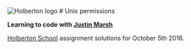 <img src="https://www.holbertonschool.com/assets/holberton-logo-1cc451260ca3cd297def53f2250a9794810667c7ca7b5fa5879a569a457bf16f.png" alt="Holberton logo">
# Unix permissions 

**Learning to code with [Justin Marsh](https://twitter.com/dogonthecircuit)**

[Holberton School](https://www.holbertonschool.com) assignment solutions for October 5th 2016.
